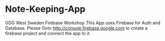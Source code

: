 # Note-Keeping-App
GDG West Sweden Firebase Workshop
This App uses Firebase for Auth and Database. Please Goto http://console.firebase.google.com to create a firebase project and connect the app to it.
